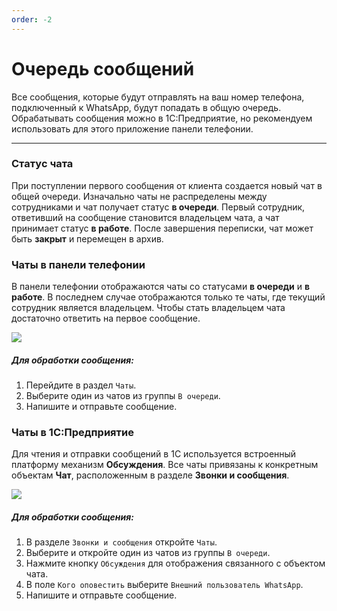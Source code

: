 ```yaml
---
order: -2
---
```


# Очередь сообщений

Все сообщения, которые будут отправлять на ваш номер телефона, подключенный к WhatsApp, будут попадать в общую очередь.
Обрабатывать сообщения можно в 1С:Предприятие, но рекомендуем использовать для этого приложение панели телефонии.

---

### Статус чата

При поступлении первого сообщения от клиента создается новый чат в общей очереди. Изначально чаты не распределены
между сотрудниками и чат получает статус **в очереди**. Первый сотрудник, ответивший на сообщение становится владельцем
чата, а чат принимает статус **в работе**. После завершения переписки, чат может быть **закрыт** и перемещен в архив.

### Чаты в панели телефонии

В панели телефонии отображаются чаты со статусами **в очереди** и **в работе**. В последнем случае отображаются только
те чаты, где текущий сотрудник является владельцем. Чтобы стать владельцем чата достаточно ответить на первое сообщение.

![](~/assets/whatsapp/chat-panel.png)

##### Для обработки сообщения:
1. Перейдите в раздел `Чаты`.
2. Выберите один из чатов из группы `В очереди`.
3. Напишите и отправьте сообщение.

### Чаты в 1С:Предприятие

Для чтения и отправки сообщений в 1С используется встроенный платформу механизм **Обсуждения**. Все чаты привязаны к
конкретным объектам **Чат**, расположенным в разделе **Звонки и сообщения**.

![](~/assets/whatsapp/chat-1c.png)

##### Для обработки сообщения:
1. В разделе `Звонки и сообщения` откройте `Чаты`.
2. Выберите и откройте один из чатов из группы `В очереди`.
3. Нажмите кнопку `Обсуждения` для отображения связанного с объектом чата.
4. В поле `Кого оповестить` выберите `Внешний пользователь WhatsApp`.
5. Напишите и отправьте сообщение.

